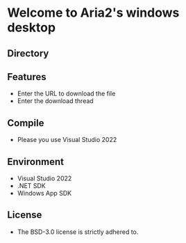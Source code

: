 # Welcome to Aria2's windows desktop

## Directory

## Features
- Enter the URL to download the file
- Enter the download thread

## Compile
- Please you use Visual Studio 2022

## Environment
- Visual Studio 2022
- .NET SDK
- Windows App SDK

## License
- The BSD-3.0 license is strictly adhered to.
